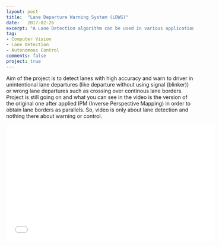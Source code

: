 ```yaml
---
layout: post
title:  "Lane Departure Warning System (LDWS)"
date:   2017-02-26
excerpt: "A Lane Detection algorithm can be used in various applications such as; Steering of Autonomous or Semi-Autonomous Vehicles or ADAS systems (e.g. LDWS)."
tag:
- Computer Vision
- Lane Detection
- Autonomous Control
comments: false
project: true
---
```

Aim of the project is to detect lanes with high accuracy and warn to driver in unintentional lane departures 
(like departure without using signal (blinker)) or wrong lane departures such as crossing over continous lane borders.
Project is still going on and what you can see in the video is the version of the original one after applied IPM (Inverse Perspective Mapping)
in order to obtain lane borders as parallels. So, video is only about lane detection and nothing there about warning or control.

<iframe width="560" height="315" src="//www.youtube.com/embed/bfW3kFr0hOQ" frameborder="0"> </iframe>
